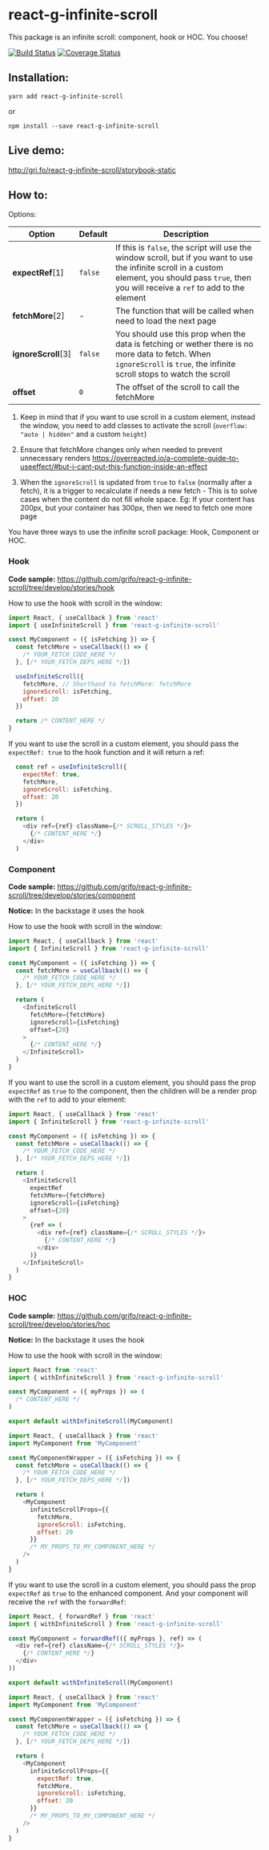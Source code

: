 # react-g-infinite-scroll

This package is an infinite scroll: component, hook or HOC. You choose!

[![Build Status](https://travis-ci.org/grifo/react-g-infinite-scroll.svg?branch=master)](https://travis-ci.org/grifo/react-g-infinite-scroll)
[![Coverage Status](https://coveralls.io/repos/github/grifo/react-g-infinite-scroll/badge.svg?branch=master)](https://coveralls.io/github/grifo/react-g-infinite-scroll?branch=master)

## Installation:

```
yarn add react-g-infinite-scroll
```

or

```
npm install --save react-g-infinite-scroll
```

## Live demo:

http://gri.fo/react-g-infinite-scroll/storybook-static

## How to:

Options:

| Option | Default | Description |
| - | - | - |
| **expectRef**[1] | `false` | If this is `false`, the script will use the window scroll, but if you want to use the infinite scroll in a custom element, you should pass `true`, then you will receive a `ref` to add to the element |
| **fetchMore**[2] | - | The function that will be called when need to load the next page |
| **ignoreScroll**[3] | `false` | You should use this prop when the data is fetching or wether there is no more data to fetch. When `ignoreScroll` is `true`, the infinite scroll stops to watch the scroll |
| **offset** | `0` | The offset of the scroll to call the fetchMore |

1. Keep in mind that if you want to use scroll in a custom element, instead the window, you need to add classes to activate the scroll (`overflow: "auto | hidden"` and a custom `height`)

2. Ensure that fetchMore changes only when needed to prevent unnecessary renders
https://overreacted.io/a-complete-guide-to-useeffect/#but-i-cant-put-this-function-inside-an-effect

3. When the `ignoreScroll` is updated from `true` to `false` (normally after a fetch), it is a trigger to recalculate if needs a new fetch - This is to solve cases when the content do not fill whole space. Eg: If your content has 200px, but your container has 300px, then we need to fetch one more page

You have three ways to use the infinite scroll package: Hook, Component or HOC.

### Hook

**Code sample:** https://github.com/grifo/react-g-infinite-scroll/tree/develop/stories/hook

How to use the hook with scroll in the window:

```js
import React, { useCallback } from 'react'
import { useInfiniteScroll } from 'react-g-infinite-scroll'

const MyComponent = ({ isFetching }) => {
  const fetchMore = useCallback(() => {
    /* YOUR_FETCH_CODE_HERE */
  }, [/* YOUR_FETCH_DEPS_HERE */])

  useInfiniteScroll({
    fetchMore, // Shorthand to fetchMore: fetchMore
    ignoreScroll: isFetching,
    offset: 20
  })

  return /* CONTENT_HERE */
}
```

If you want to use the scroll in a custom element, you should pass the `expectRef: true` to the hook function and it will return a ref:

```js
  const ref = useInfiniteScroll({
    expectRef: true,
    fetchMore,
    ignoreScroll: isFetching,
    offset: 20
  })

  return (
    <div ref={ref} className={/* SCROLL_STYLES */}>
      {/* CONTENT_HERE */}
    </div>
  )
```

### Component

**Code sample:** https://github.com/grifo/react-g-infinite-scroll/tree/develop/stories/component

**Notice:** In the backstage it uses the hook

How to use the hook with scroll in the window:

```js
import React, { useCallback } from 'react'
import { InfiniteScroll } from 'react-g-infinite-scroll'

const MyComponent = ({ isFetching }) => {
  const fetchMore = useCallback(() => {
    /* YOUR_FETCH_CODE_HERE */
  }, [/* YOUR_FETCH_DEPS_HERE */])

  return (
    <InfiniteScroll
      fetchMore={fetchMore}
      ignoreScroll={isFetching}
      offset={20}
    >
      {/* CONTENT_HERE */}
    </InfiniteScroll>
  )
}
```

If you want to use the scroll in a custom element, you should pass the prop `expectRef` as `true` to the component, then the children will be a render prop with the `ref` to add to your element:

```js
import React, { useCallback } from 'react'
import { InfiniteScroll } from 'react-g-infinite-scroll'

const MyComponent = ({ isFetching }) => {
  const fetchMore = useCallback(() => {
    /* YOUR_FETCH_CODE_HERE */
  }, [/* YOUR_FETCH_DEPS_HERE */])

  return (
    <InfiniteScroll
      expectRef
      fetchMore={fetchMore}
      ignoreScroll={isFetching}
      offset={20}
    >
      {ref => (
        <div ref={ref} className={/* SCROLL_STYLES */}>
          {/* CONTENT_HERE */}
        </div>
      )}
    </InfiniteScroll>
  )
}
```

### HOC

**Code sample:** https://github.com/grifo/react-g-infinite-scroll/tree/develop/stories/hoc

**Notice:** In the backstage it uses the hook

How to use the hook with scroll in the window:

```js
import React from 'react'
import { withInfiniteScroll } from 'react-g-infinite-scroll'

const MyComponent = ({ myProps }) => (
  /* CONTENT_HERE */
)

export default withInfiniteScroll(MyComponent)
```

```js
import React, { useCallback } from 'react'
import MyComponent from 'MyComponent'

const MyComponentWrapper = ({ isFetching }) => {
  const fetchMore = useCallback(() => {
    /* YOUR_FETCH_CODE_HERE */
  }, [/* YOUR_FETCH_DEPS_HERE */])

  return (
    <MyComponent
      infiniteScrollProps={{
        fetchMore,
        ignoreScroll: isFetching,
        offset: 20
      }}
      /* MY_PROPS_TO_MY_COMPONENT_HERE */
    />
  )
}
```

If you want to use the scroll in a custom element, you should pass the prop `expectRef` as `true` to the enhanced component. And your component will receive the `ref` with the `forwardRef`:

```js
import React, { forwardRef } from 'react'
import { withInfiniteScroll } from 'react-g-infinite-scroll'

const MyComponent = forwardRef(({ myProps }, ref) => (
  <div ref={ref} className={/* SCROLL_STYLES */}>
    {/* CONTENT_HERE */}
  </div>
))

export default withInfiniteScroll(MyComponent)
```

```js
import React, { useCallback } from 'react'
import MyComponent from 'MyComponent'

const MyComponentWrapper = ({ isFetching }) => {
  const fetchMore = useCallback(() => {
    /* YOUR_FETCH_CODE_HERE */
  }, [/* YOUR_FETCH_DEPS_HERE */])

  return (
    <MyComponent
      infiniteScrollProps={{
        expectRef: true,
        fetchMore,
        ignoreScroll: isFetching,
        offset: 20
      }}
      /* MY_PROPS_TO_MY_COMPONENT_HERE */
    />
  )
}
```
